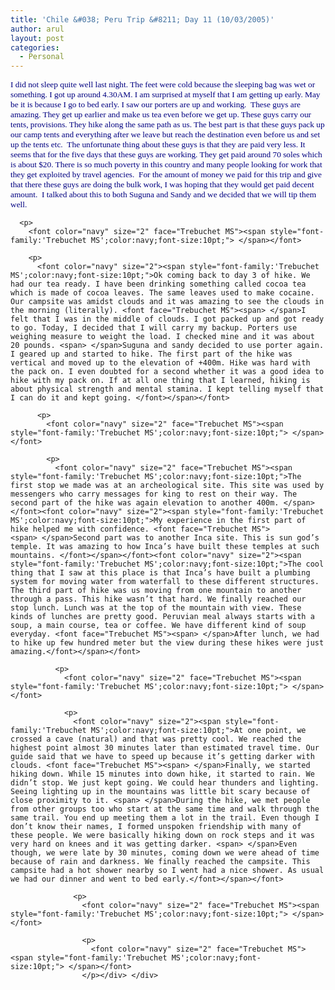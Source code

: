 ```yaml
---
title: 'Chile &#038; Peru Trip &#8211; Day 11 (10/03/2005)'
author: arul
layout: post
categories:
  - Personal
---
```

<div id="msgcns!A7680953F5FDC114!473" class="bvMsg">
  <div>
    <p>
      <font color="navy" size="2"><span style="font-family:'Trebuchet MS';color:navy;font-size:10pt;">I did not sleep quite well last night. The feet were cold because the sleeping bag was wet or something. I got up around 4.30AM. I am surprised at myself that I am getting up early. May be it is because I go to bed early. I saw our porters are up and working. <font face="Trebuchet MS"><span> </span>These guys are amazing. They get up earlier and make us tea even before we get up. These guys carry our tents, provisions. They hike along the same path as us. The best part is that these guys pack up our camp tents and everything after we leave but reach the destination even before us and set up the tents etc. <span> </span>The unfortunate thing about these guys is that they are paid very less. It seems that for the five days that these guys are working. They get paid around 70 soles which is about $20. There is so much poverty in this country and many people looking for work that they get exploited by travel agencies. <span> </span>For the amount of money we paid for this trip and give that there these guys are doing the bulk work, I was hoping that they would get paid decent amount. <span> </span>I talked about this to both Suguna and Sandy and we decided that we will tip them well.</font></span></font> 
      
      <p>
        <font color="navy" size="2" face="Trebuchet MS"><span style="font-family:'Trebuchet MS';color:navy;font-size:10pt;"> </span></font> 
        
        <p>
          <font color="navy" size="2"><span style="font-family:'Trebuchet MS';color:navy;font-size:10pt;">Ok coming back to day 3 of hike. We had our tea ready. I have been drinking something called cocoa tea which is made of cocoa leaves. The same leaves used to make cocaine. Our campsite was amidst clouds and it was amazing to see the clouds in the morning (literally). <font face="Trebuchet MS"><span> </span>I felt that I was in the middle of clouds. I got packed up and got ready to go. Today, I decided that I will carry my backup. Porters use weighing measure to weight the load. I checked mine and it was about 20 pounds. <span> </span>Suguna and sandy decided to use porter again. I geared up and started to hike. The first part of the hike was vertical and moved up to the elevation of +400m. Hike was hard with the pack on. I even doubted for a second whether it was a good idea to hike with my pack on. If at all one thing that I learned, hiking is about physical strength and mental stamina. I kept telling myself that I can do it and kept going. </font></span></font> 
          
          <p>
            <font color="navy" size="2" face="Trebuchet MS"><span style="font-family:'Trebuchet MS';color:navy;font-size:10pt;"> </span></font> 
            
            <p>
              <font color="navy" size="2" face="Trebuchet MS"><span style="font-family:'Trebuchet MS';color:navy;font-size:10pt;">The first stop we made was at an archeological site. This site was used by messengers who carry messages for king to rest on their way. The second part of the hike was again elevation to another 400m. </span></font><font color="navy" size="2"><span style="font-family:'Trebuchet MS';color:navy;font-size:10pt;">My experience in the first part of hike helped me with confidence. <font face="Trebuchet MS"><span> </span>Second part was to another Inca site. This is sun god’s temple. It was amazing to how Inca’s have built these temples at such mountains. </font></span></font><font color="navy" size="2"><span style="font-family:'Trebuchet MS';color:navy;font-size:10pt;">The cool thing that I saw at this place is that Inca’s have built a plumbing system for moving water from waterfall to these different structures. The third part of hike was us moving from one mountain to another through a pass. This hike wasn’t that hard. We finally reached our stop lunch. Lunch was at the top of the mountain with view. These kinds of lunches are pretty good. Peruvian meal always starts with a soup, a main course, tea or coffee. We have different kind of soup everyday. <font face="Trebuchet MS"><span> </span>After lunch, we had to hike up few hundred meter but the view during these hikes were just amazing.</font></span></font> 
              
              <p>
                <font color="navy" size="2" face="Trebuchet MS"><span style="font-family:'Trebuchet MS';color:navy;font-size:10pt;"> </span></font> 
                
                <p>
                  <font color="navy" size="2"><span style="font-family:'Trebuchet MS';color:navy;font-size:10pt;">At one point, we crossed a cave (natural) and that was pretty cool. We reached the highest point almost 30 minutes later than estimated travel time. Our guide said that we have to speed up because it’s getting darker with clouds. <font face="Trebuchet MS"><span> </span>Finally, we started hiking down. While 15 minutes into down hike, it started to rain. We didn’t stop. We just kept going. We could hear thunders and lighting. Seeing lighting up in the mountains was little bit scary because of close proximity to it. <span> </span>During the hike, we met people from other groups too who start at the same time and walk through the same trail. You end up meeting them a lot in the trail. Even though I don’t know their names, I formed unspoken friendship with many of these people. We were basically hiking down on rock steps and it was very hard on knees and it was getting darker. <span> </span>Even though, we were late by 30 minutes, coming down we were ahead of time because of rain and darkness. We finally reached the campsite. This campsite had a hot shower nearby so I went had a nice shower. As usual we had our dinner and went to bed early.</font></span></font> 
                  
                  <p>
                    <font color="navy" size="2" face="Trebuchet MS"><span style="font-family:'Trebuchet MS';color:navy;font-size:10pt;"> </span></font> 
                    
                    <p>
                      <font color="navy" size="2" face="Trebuchet MS"><span style="font-family:'Trebuchet MS';color:navy;font-size:10pt;"> </span></font>
                    </p></div> </div>
